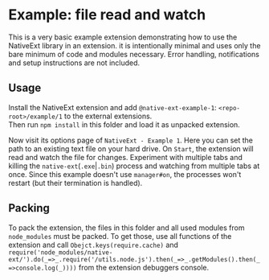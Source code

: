 
# Example: file read and watch

This is a very basic example extension demonstrating how to use the NativeExt library in an extension.
it is intentionally minimal and uses only the bare minimum of code and modules necessary.
Error handling, notifications and setup instructions are not included.


## Usage

Install the NativeExt extension and add `@native-ext-example-1`: `<repo-root>/example/1` to the external extensions.\
Then run `npm install` in this folder and load it as unpacked extension.

Now visit its options page of `NativeExt - Example 1`.
Here you can set the path to an existing text file on your hard drive.
On `Start`, the extension will read and watch the file for changes.
Experiment with multiple tabs and killing the `native-ext`(`.exe`|`.bin`) process and watching from multiple tabs at once.
Since this example doesn't use `manager#on`, the processes won't restart (but their termination is handled).


## Packing

To pack the extension, the files in this folder and all used modules from `node_modules` must be packed.
To get those, use all functions of the extension and call `Obejct.keys(require.cache)` and `require('node_modules/native-ext/').do(_=>_.require('/utils.node.js').then(_=>_.getModules().then(_=>console.log(_))))` from the extension debuggers console.

